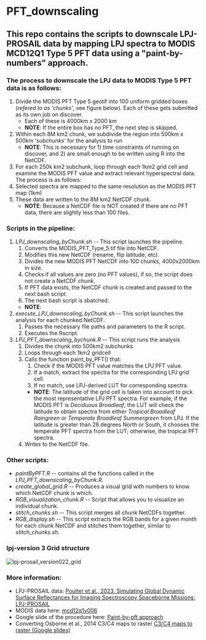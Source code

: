# PFT_downscaling
## This repo contains the scripts to downscale LPJ-PROSAIL data by mapping LPJ spectra to MODIS MCD12Q1 Type 5 PFT data using a "paint-by-numbers" approach.

### The process to downscale the LPJ data to MODIS Type 5 PFT data is as follows:
1. Divide the MODIS PFT Type 5 geotif into 100 uniform gridded boxes (_refered to as 'chunks'_, see figure below). Each of these gets submitted as its own job on discover.
    - Each of these is 4000km x 2000 km
    - **NOTE**: If the entire box has no PFT, the next step is skipped.
2. Within each 8M km2 chunk, we subdivide the region into 500km x 500km '_subchunks_' for the analysis to run
    - **NOTE**: This is necessary for 1) time constraints of running on discover, and 2) are small enough to be written using R into the NetCDF.
3. For each 250k km2 subchunk, loop through each 1km2 grid cell and examine the MODIS PFT value and extract relevant hyperspectral data. The process is as follows:
4. Selected spectra are mapped to the same resolution as the MODIS PFT map (1km)
5. These data are written to the 8M km2 NetCDF chunk.
    - **NOTE**: Because a NetCDF file is NOT created if there are no PFT data, there are slightly less than 100 files.

### Scripts in the pipeline:
1. _LPJ_downscaling_byChunk.sh_ -- This script launches the pipeline.
    1. Converts the MODIS_PFT_Type_5.tif file into NetCDF.
    2. Modifies this new NetCDF (rename, flip latitude, etc).
    3. Divides the new MODIS PFT NetCDF into 100 chunks, 4000x2000km in size.
    4. Checks if all values are zero (no PFT values), if so, the script does not create a NetCDF chunk.
    5. If PFT data exists, the NetCDF chunk is created and passed to the next bash script.
    6. The next bash script is sbatched.
    - **NOTE**: 
2. _execute_LPJ_downscaling_byChunk.sh_ -- This script launches the analysis for each chunked NetCDF.
    1. Passes the necessary file paths and parameters to the R script.
    2. Executes the Rscript.
3. _LPJ_PFT_downscaling_bychunk.R_ -- This script runs the analysis
    1.  Divides the chunk into 500km2 subchunks
    2.  Loops through each 1km2 gridcell
    3.  Calls the function paint_by_PFT() that:
        1. Check if the MODIS PFT value matches the LPJ PFT value.
        2. If a match, extract the spectra for the corresponding LPJ grid cell.
        3. If no match, use LPJ-derived LUT for corresponding spectra.
        - **NOTE**: The latitude of the grid cell is taken into account to pick the most representative LPJ PFT spectra. For example, if the MODIS PFT is _Deciduous Broadleaf_, the LUT will check the latitude to obtain spectra from either _Tropical Broadleaf Raingreen_             or _Temperate Broadleaf Summergreen_ from LPJ. If the latitude is greater than 28 degrees North or South, it chooses the temperate PFT spectra from the LUT; otherwise, the tropical PFT spectra. 
    4.  Writes to the NetCDF file.

### Other scripts:
- _paintByPFT.R_ -- contains all the functions called in the _LPJ_PFT_downscaling_byChunk.R_.
- _create_global_grid.R_ -- Produces a visual grid with numbers to know which NetCDF chunk is which.
- _RGB_visualization_chunk.R_ -- Script that allows you to visualize an individual chunk.
- _stitch_chunks.sh_ -- This script merges all chunk NetCDFs together.
- _RGB_display.sh_ -- This script extracts the RGB bands for a given month for each chunk NetCDF and stitches them together, similar to _stitch_chunks.sh_.

### lpj-version 3 Grid structure
![lpj-prosail_version022_grid](https://github.com/Green-Currey/PFT_downscaling/assets/57914237/5eb64f82-c113-4553-8488-ad8cc77c30b9)


### More information: 
- LPJ-PROSAIL data: [Poulter et al., 2023. Simulating Global Dynamic Surface Reflectances for Imaging Spectroscopy Spaceborne Missions: LPJ-PROSAIL](https://onlinelibrary.wiley.com/doi/abs/10.1029/2022JG006935)
- MODIS data here: [mcd12q1v006](https://lpdaac.usgs.gov/products/mcd12q1v006/)
- Google slide of the procedure here: [Paint-by-pft approach](https://docs.google.com/presentation/d/1Wh_hnF6Rc1M3smSVDY1JST_kC6i_KZisgWF26pYTGco/edit?usp=sharing)
- Converting Osborne et al., 2014 C3/C4 maps to raster [C3/C4 maps to raster (Google slides)](https://docs.google.com/presentation/d/1uqTXW6YhO1ElM9dWfYKILRdiZLqmt65eBLENwC-Wz8I/edit?usp=sharing)
